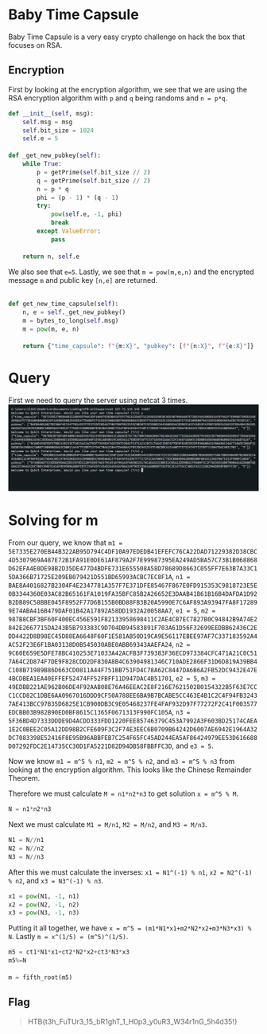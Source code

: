 # Baby Time Capsule

Baby Time Capsule is a very easy crypto challenge on hack the box that focuses on RSA.

## Encryption
First by looking at the encryption algorithm, we see that we are using the RSA encryption algorithm with `p` and `q` being randoms and `n = p*q`.

````Python
def __init__(self, msg):
    self.msg = msg
    self.bit_size = 1024
    self.e = 5

def _get_new_pubkey(self):
    while True:
        p = getPrime(self.bit_size // 2)
        q = getPrime(self.bit_size // 2)
        n = p * q
        phi = (p - 1) * (q - 1)
        try:
            pow(self.e, -1, phi)
            break
        except ValueError:
            pass

    return n, self.e
````

We also see that `e=5`. Lastly, we see that `m = pow(m,e,n)` and the encrypted message `m` and public key `[n,e]` are returned.

````Python

def get_new_time_capsule(self):
    n, e = self._get_new_pubkey()
    m = bytes_to_long(self.msg)
    m = pow(m, e, n)

    return {"time_capsule": f"{m:X}", "pubkey": [f"{n:X}", f"{e:X}"]}
````

# Query

First we need to query the server using netcat 3 times.
![query](query.png)

# Solving for m

From our query, we know that `m1 = 5E7335E270EB44B322AB95D794C4DF10A97EDEDB41EFEFC76CA22DAD71229382D38CBC4D5307969A487E72B1FA91E0DE61AF879A2F7E99987395EA249AD5BA57C73B1B068868D62EFA4E0DE98B2D35DE477D4BDFE731E655508A58D78689D8663C055FF7E63B7A33C15DA366B71725E209EB079421D551BD65993ACBC7EC8F1A`, `n1 = BAE8A4016827B2304F4E2347781A357F7E371DFE85467F867E0FD915353C9818723E5E0B3344360E03AC82B65161FA1019FA35BFC85B2A26652E3DAAB41B61B16B4DAFDA1D92B2DB89C58BBE045F8952F77D6B155B0BD88FB3B20A5990E7C6AF893A93947FA8F172899E74ABA416B479DAF01B42A17892A58DD1932A20058AA7`, `e1 = 5`, `m2 = 987B8CBF3BF60F400EC456E591F82133958698411C2AE4CB7EC7827B0C94842B9A74E2842E2667715DA243B5B793383C9D704DB94583891F703A61D56F32699EEDBB62436C2EDD4422D8B98EC45D88EA6648F60F1E581AB50D19CA9E56117EBEE97AF7C337183592A4AC52F23E6F1BA03138D0B545030ABE0ABB69343AAEFA24`, `n2 = 9C60E659E5DFE78BC410253E71033A42ACFB3F739383F36ECD973384CFC471A21C0C517A64C2D874F7DE9F828CDD2DF830A8B4C63904981346C710ADE2866F31D6D819A39BB4C108B71989B86D663CD0811A44F751BB751FD4C78A62C8447DA6B6A2FB52DC9432E47E4BCDBEA1EA40EFFEF52474FF52FBFF11D947DAC4B51701`, `e2 = 5`, `m3 = 49EDBB221AE962B06DE4F92AAB08E76A46EEAC2E8F216E7621502B0154322B5F63E7CCC1CCD82C1DBE6AA0967016DDD9CF50A788EE6BA9B7BCABE5CC463E4B1C2C4F94FB32437AE413BCC97B35D6825E1CB900DB3C9E05468237FE4FAF932D97F77272F2C41F003577EDCBB03B982B90ED0BF8615C1365F0671313F990FC105A`, `n3 = 5F36BD4D7333DDDE9D4ACDD333FDD1220FEE85746379C453A7992A3F603BD25174CAEA1E2C0BEE2C05A12DD98B2CFE609F3C2F74E3EEC6B0709B64242D6007AE6942E1964A32DC7083398E52416F8E95B96ABBFEB7C254F65FC45AD244EA5AF86424979EE53D616688D07292FDC2E14735CC30D1FA5221D82D94DB58FBBFFC3D`, and `e3 = 5`.

Now we know `m1 = m^5 % n1`, `m2 = m^5 % n2`, and `m3 = m^5 % n3` from looking at the encryption algorithm. This looks like the Chinese Remainder Theorem.

Therefore we must calculate `M = n1*n2*n3` to get solution `x = m^5 % M`.

````Python
N = n1*n2*n3
````

Next we must calculate `M1 = M/n1`, `M2 = M/n2`, and `M3 = M/n3`.

````Python
N1 = N//n1
N2 = N//n2
N3 = N//n3
````

After this we must calculate the inverses: `x1 = N1^(-1) % n1`, `x2 = N2^(-1) % n2`, and `x3 = N3^(-1) % n3`.

````Python
x1 = pow(N1, -1, n1)
x2 = pow(N2, -1, n2)
x3 = pow(N3, -1, n3)
````

Putting it all together, we have `x = m^5 = (m1*N1*x1+m2*N2*x2+m3*N3*x3) % N`. Lastly `m = x^(1/5) = (m^5)^(1/5)`.

````Python
m5 = ct1*N1*x1+ct2*N2*x2+ct3*N3*x3
m5%=N

m = fifth_root(m5)
````

## Flag
> HTB{t3h_FuTUr3_15_bR1ghT_1_H0p3_y0uR3_W34r1nG_5h4d35!}